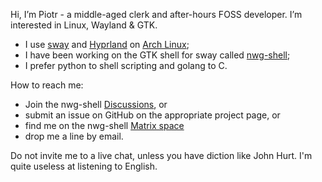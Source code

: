 Hi, I’m Piotr - a middle-aged clerk and after-hours FOSS developer. I’m interested in Linux, Wayland & GTK.

- I use [sway](https://github.com/swaywm/sway) and [Hyprland](https://github.com/hyprwm/Hyprland) on [Arch Linux](https://archlinux.org);
- I have been working on the GTK shell for sway called [nwg-shell](https://github.com/nwg-piotr/nwg-shell);
- I prefer python to shell scripting and golang to C.

How to reach me:

- Join the nwg-shell [Discussions](https://github.com/nwg-piotr/nwg-shell/discussions), or
- submit an issue on GitHub on the appropriate project page, or
- find me on the nwg-shell [Matrix space](https://matrix.to/#/@nwg-piotr:matrix.org)
- drop me a line by email.

Do not invite me to a live chat, unless you have diction like John Hurt. I'm quite useless at listening to English.

<!---
nwg-piotr/nwg-piotr is a ✨ special ✨ repository because its `README.md` (this file) appears on your GitHub profile.
You can click the Preview link to take a look at your changes.
--->
